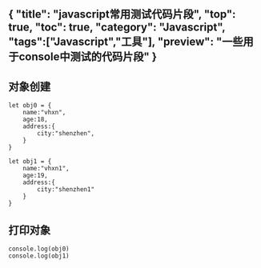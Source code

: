 {
"title": "javascript常用测试代码片段",
"top": true,
"toc": true,
"category": "Javascript",
"tags":["Javascript","工具"],
"preview": "一些用于console中测试的代码片段"
}
---

## 对象创建
```
let obj0 = {
    name:"vhxn",
    age:18,
    address:{
        city:"shenzhen",
    }
}

let obj1 = {
    name:"vhxn1",
    age:19,
    address:{
        city:"shenzhen1"
    }
}
```

## 打印对象
```
console.log(obj0)
console.log(obj1)
```
